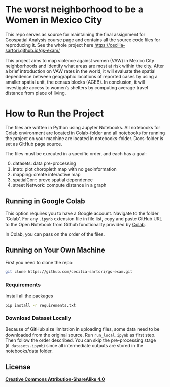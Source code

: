 # The worst neighborhood to be a Women in Mexico City

This repo serves as source for maintaining the final assignment for Geospatial Analysis course page and contains all the source code files for reproducing it. See the whole project here https://cecilia-sartori.github.io/gs-exam/

This project aims to map violence against women (VAW) in Mexico City neighborhoods and identify what areas are most at risk within the city. After a brief introduction on VAW rates in the world, it will evaluate the spatial dependence between geographic locations of reported cases by using a smaller spatial unit, the census blocks (AGEB). In conclusion, it will investigate access to women’s shelters by computing average travel distance from place of living.


# How to Run the Project

The files are written in Python using Jupyter Notebooks. All notebooks for Colab environment are located in Colab-folder and all notebooks for running the project on your machine are located in notebooks-folder.
Docs-folder is set as GitHub page source.

The files must be executed in a specific order, and each has a goal:

0. datasets: data pre-processing
1. intro: plot choropleth map with no geoinformation
2. mapping: create interactive map
3. spatialCorr: prove spatial dependence
4. street Network: compute distance in a graph


## Running in Google Colab

This option requires you to have a Google account. 
Navigate to the folder 'Colab'. For any `.ipynb` extension file in file list, copy and paste GitHub URL to the Open Notebook from Github functionality provided by [Colab](https://colab.research.google.com/).

In Colab, you can pass on the order of the files.  


## Running on Your Own Machine

First you need to clone the repo: 
```bash
git clone https://github.com/cecilia-sartori/gs-exam.git
```

### Requirements ###

Install all the packages

```bash
pip install -r requirements.txt
```

### Download Dataset Locally ###

Because of GitHub size limitation in uploading files, some data need to be downloaded from the original source.
Run `run_local.ipynb` as first step. Then follow the order described. 
You can skip the pre-processing stage (`0_datasets.ipynb`) since all intermediate outputs are stored in the notebooks/data folder.


## License

**[Creative Commons Attribution-ShareAlike 4.0](https://creativecommons.org/licenses/by-sa/4.0/legalcode)**


